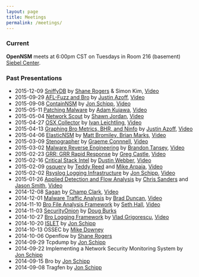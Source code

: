 ```yaml
---
layout: page
title: Meetings
permalink: /meetings/
---
```


### Current
**OpenNSM** meets at 6:00pm CST on Tuesdays in Room 216 (basement)
[Siebel Center](https://cs.illinois.edu/about-us/about-siebel-center).

### Past Presentations
* 2015-12-09 [SniffyDB](https://github.com/busterbytes/SniffyDB) by [Shane Rogers](http://busterbytes.com) & Simon Kim, [Video](https://www.youtube.com/watch?v=Ti4T7JMJZcw)
* 2015-09-29 [AFL-Fuzz and Bro](https://bro.org) by [Justin Azoff](https://github.com/justinazoff), [Video](https://www.youtube.com/watch?v=y-s_PzFE9EM)
* 2015-09-08 [ContainNSM](https://github.com/open-nsm/dockerfiles) by [Jon Schipp](https://twitter.com/jonschipp), [Video](https://www.youtube.com/watch?v=H9QjGxC7LaA)
* 2015-05-11 [Patching Malware](https://github.com/open-nsm/meetings/raw/master/2015-05-11/MalwarePatching_Preso.pptx) by [Adam Kujawa](https://twitter.com/kujman5000), [Video](https://www.youtube.com/watch?v=am7A9Xd53nc)
* 2015-05-04 [Network Scout](https://github.com/NetworkScout/ns) by [Shawn Jordan](https://twitter.com/ph_shawn), [Video](https://www.youtube.com/watch?v=GRPsQ7h6k3E)
* 2015-04-27 [OSX Collector](https://github.com/yelp/osxcollector) by [Ivan Leichtling](https://twitter.com/c0wl), [Video](https://www.youtube.com/watch?v=Yqny1rMTfyY)
* 2015-04-13 [Graphing Bro Metrics, BHR, and Ninfo](https://github.com/justinazoff) by [Justin Azoff](https://twitter.com/justinazoff), [Video](https://www.youtube.com/watch?v=VkBYyG3y1h0)
* 2015-04-06 [ElasticNSM](https://www.elastic.co) by [Matt Bromiley, Brian Marks](http://www.505forensics.com/), [Video](https://vimeo.com/124270105)
* 2015-03-09 [Stenographer](https://github.com/google/stenographer) by [Graeme Connnell](https://github.com/gconnell), [Video](https://www.youtube.com/watch?v=lZlOBW7L3rs)
* 2015-03-02 [Malware Reverse Engineering](http://z0inks.com/files/presentations/phreaknic18-malwareAnalysis.pdf) by [Brandon Tansey](https://twitter.com/BrandonTansey), [Video](https://www.youtube.com/watch?v=0r58gQyrMvk)
* 2015-02-23 [GRR: GRR Rapid Response](https://github.com/google/grr) by [Greg Castle](https://twitter.com/mrgcastle), [Video](https://www.youtube.com/watch?v=ZAXtCMspgY0)
* 2015-02-16 [Critical Stack Intel](https://intel.criticalstack.com/) by [Dustin Webber](https://twitter.com/mephux), [Video](https://www.youtube.com/watch?v=JL99eJdTDOQ)
* 2015-02-09 [osquery](http://osquery.io) by [Teddy Reed](http://prosauce.org) and [Mike Arpaia](http://twitter.com/mikearpaia), [Video](https://www.youtube.com/watch?v=fV5G85VaZHI)
* 2015-02-02 [Rsyslog Logging Infrastructure](http://rsyslog.com) by [Jon Schipp](http://jonschipp.com), [Video](https://www.youtube.com/watch?v=2luQpzq1z9I)
* 2015-01-26 [Applied Detection and Flow Analysis](http://flowbat.com) by [Chris Sanders](https://twitter.com/chrissanders88) and [Jason Smith](https://twitter.com/Automayt), [Video](https://www.youtube.com/watch?v=oIxbV9wwE4Q)
* 2014-12-08 [Sagan](http://sagan.io) by [Champ Clark](https://twitter.com/dabeave666), [Video](https://www.youtube.com/watch?v=hdE9XABCylE)
* 2014-12-01 [Malware Traffic Analysis](http://www.malware-traffic-analysis.net) by [Brad Duncan](http://twitter.com/malware_traffic), [Video](https://www.youtube.com/watch?v=tMavalH5rco)
* 2014-11-10 [Bro File Analysis Framework](https://www.bro.org/sphinx-git/frameworks/file-analysis.html) by [Seth Hall](http://icir.org/seth), [Video](https://www.youtube.com/watch?v=JL99eJdTDOQ)
* 2014-11-03 [SecurityOnion](http://securityonion.net) by [Doug Burks](https://www.sans.org/instructors/doug-burks)
* 2014-10-27 [Bro Logging Framework](https://www.bro.org/sphinx-git/frameworks/logging.html) by [Vlad Grigorescu](https://github.com/grigorescu), [Video](https://www.youtube.com/watch?v=yaj2CW-XAQQ)
* 2014-10-20 [ISLET](https://github.com/jonschipp/islet) by [Jon Schipp](http://jonschipp.com)
* 2014-10-13 OSSEC by [Mike Downey](http://mikedowney.info)
* 2014-10-06 Openflow by [Shane Rogers](http://busterbytes.com)
* 2014-09-29 Tcpdump by [Jon Schipp](http://jonschipp.com)
* 2014-09-22 Implementing a Network Security Monitoring System by [Jon Schipp](http://jonschipp.com)
* 2014-09-15 Bro by [Jon Schipp](http://jonschipp.com)
* 2014-09-08 Tragfen by [Jon Schipp](http://jonschipp.com)
